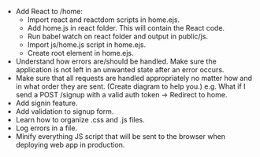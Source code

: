 - Add React to /home:
  - Import react and reactdom scripts in home.ejs.
  - Add home.js in react folder. This will contain the React code.
  - Run babel watch on react folder and output in public/js.
  - Import js/home.js script in home.ejs.
  - Create root element in home.ejs.
- Understand how errors are/should be handled. Make sure the application is not left in an unwanted state after an error occurs.
- Make sure that all requests are handled appropriately no matter how and in what order they are sent. (Create diagram to help you.)
  e.g. What if I send a POST /signup with a valid auth token -> Redirect to home.
- Add signin feature.
- Add validation to signup form.
- Learn how to organize .css and .js files.
- Log errors in a file.
- Minify everything JS script that will be sent to the browser when deploying web app in production.
